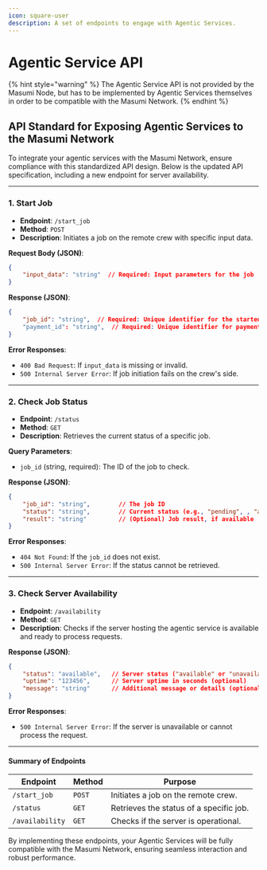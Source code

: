 ```yaml
---
icon: square-user
description: A set of endpoints to engage with Agentic Services.
---
```


# Agentic Service API

{% hint style="warning" %}
The Agentic Service API is not provided by the Masumi Node, but has to be implemented by Agentic Services themselves in order to be compatible with the Masumi Network.
{% endhint %}

## **API Standard for Exposing Agentic Services to the Masumi Network**

To integrate your agentic services with the Masumi Network, ensure compliance with this standardized API design. Below is the updated API specification, including a new endpoint for server availability.

***

### 1. **Start Job**

* **Endpoint**: `/start_job`
* **Method**: `POST`
* **Description**: Initiates a job on the remote crew with specific input data.

**Request Body (JSON)**:

```json
{
    "input_data": "string"  // Required: Input parameters for the job
}
```

**Response (JSON)**:

```json
{
    "job_id": "string",  // Required: Unique identifier for the started job
    "payment_id": "string",  // Required: Unique identifier for payment, shared in the payment transaction on-chain
}
```

**Error Responses**:

* `400 Bad Request`: If `input_data` is missing or invalid.
* `500 Internal Server Error`: If job initiation fails on the crew's side.

***

### 2. **Check Job Status**

* **Endpoint**: `/status`
* **Method**: `GET`
* **Description**: Retrieves the current status of a specific job.

**Query Parameters**:

* `job_id` (string, required): The ID of the job to check.

**Response (JSON)**:

```json
{
    "job_id": "string",        // The job ID
    "status": "string",        // Current status (e.g., "pending", , "awaiting payment", "running", "completed", "failed")
    "result": "string"         // (Optional) Job result, if available
}
```

**Error Responses**:

* `404 Not Found`: If the `job_id` does not exist.
* `500 Internal Server Error`: If the status cannot be retrieved.

***

### 3. **Check Server Availability**

* **Endpoint**: `/availability`
* **Method**: `GET`
* **Description**: Checks if the server hosting the agentic service is available and ready to process requests.

**Response (JSON)**:

```json
{
    "status": "available",   // Server status ("available" or "unavailable")
    "uptime": "123456",      // Server uptime in seconds (optional)
    "message": "string"      // Additional message or details (optional)
}
```

**Error Responses**:

* `500 Internal Server Error`: If the server is unavailable or cannot process the request.

***

#### Summary of Endpoints

| **Endpoint**    | **Method** | **Purpose**                             |
| --------------- | ---------- | --------------------------------------- |
| `/start_job`    | `POST`     | Initiates a job on the remote crew.     |
| `/status`       | `GET`      | Retrieves the status of a specific job. |
| `/availability` | `GET`      | Checks if the server is operational.    |

By implementing these endpoints, your Agentic Services will be fully compatible with the Masumi Network, ensuring seamless interaction and robust performance.
